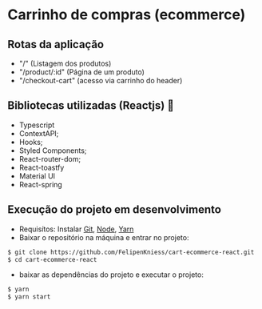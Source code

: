 # Carrinho de compras (ecommerce)

## Rotas da aplicação
- "/" (Listagem dos produtos)
- "/product/:id" (Página de um produto)
- "/checkout-cart" (acesso via carrinho do header)

## Bibliotecas utilizadas (Reactjs) 🚀
- Typescript
- ContextAPI;
- Hooks;
- Styled Components;
- React-router-dom;
- React-toastfy
- Material UI
- React-spring

## Execução do projeto em desenvolvimento
- Requisítos: Instalar [Git](https://git-scm.com/), [Node](https://nodejs.org/en/), [Yarn](https://yarnpkg.com/)
- Baixar o repositório na máquina e entrar no projeto:
```bash
$ git clone https://github.com/FelipenKniess/cart-ecommerce-react.git
$ cd cart-ecommerce-react
```
- baixar as dependências do projeto e executar o projeto:
```bash
$ yarn
$ yarn start
```
